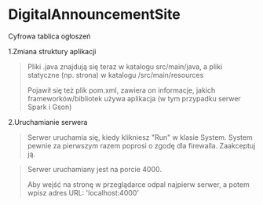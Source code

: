 # DigitalAnnouncementSite
Cyfrowa tablica ogłoszeń

1.Zmiana struktury aplikacji
>Pliki .java znajdują się teraz w katalogu src/main/java, a pliki statyczne (np. strona) w katalogu /src/main/resources
>
>Pojawił się też plik pom.xml, zawiera on informacje, jakich frameworków/bibliotek używa aplikacja (w tym przypadku serwer Spark i Gson) 

2.Uruchamianie serwera 
>Serwer uruchamia się, kiedy klikniesz "Run" w klasie System. System pewnie za pierwszym razem poprosi o zgodę dla firewalla. Zaakceptuj ją.

>Serwer uruchamiany jest na porcie 4000.
>
>Aby wejść na stronę w przeglądarce odpal najpierw serwer, a potem wpisz adres URL: 'localhost:4000'
